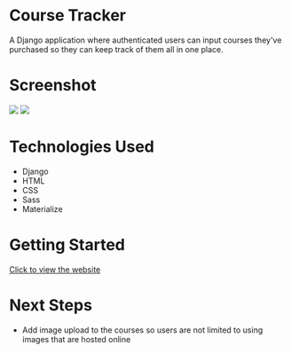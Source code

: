 # Course Tracker
A Django application where authenticated users can input courses they've purchased so they can keep track of them all in one place.

# Screenshot

<img src="url to your image on imgur">
<img src="url to your image on imgur">

# Technologies Used

- Django
- HTML
- CSS
- Sass
- Materialize

# Getting Started

[Click to view the website](https://coursetracker-9cf43033d5b8.herokuapp.com/)

# Next Steps

- Add image upload to the courses so users are not limited to using images that are hosted online